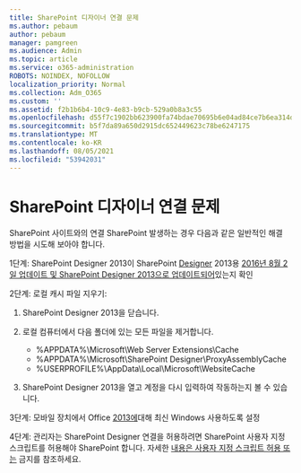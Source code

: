 ```yaml
---
title: SharePoint 디자이너 연결 문제
ms.author: pebaum
author: pebaum
manager: pamgreen
ms.audience: Admin
ms.topic: article
ms.service: o365-administration
ROBOTS: NOINDEX, NOFOLLOW
localization_priority: Normal
ms.collection: Adm_O365
ms.custom: ''
ms.assetid: f2b1b6b4-10c9-4e83-b9cb-529a0b8a3c55
ms.openlocfilehash: d55f7c1902bb623900fa74bdae70695b6e04ad84ce7b6ea314db614283ec436d
ms.sourcegitcommit: b5f7da89a650d2915dc652449623c78be6247175
ms.translationtype: MT
ms.contentlocale: ko-KR
ms.lasthandoff: 08/05/2021
ms.locfileid: "53942031"
---
```

# <a name="sharepoint-designer-connection-issues"></a>SharePoint 디자이너 연결 문제 

SharePoint 사이트와의 연결 SharePoint 발생하는 경우 다음과 같은 일반적인 해결 방법을 시도해 보아야 합니다.

1단계: SharePoint Designer 2013이 SharePoint [Designer](https://support.microsoft.com/help/2817441/description-of-microsoft-sharepoint-designer-2013-service-pack-1-sp1) 2013용 [2016년 8월 2일 업데이트 및 SharePoint Designer 2013으로 업데이트되어](https://support.microsoft.com/help/3114721/august-2-2016-update-for-sharepoint-designer-2013-kb3114721)있는지 확인



2단계: 로컬 캐시 파일 지우기:

1. SharePoint Designer 2013을 닫습니다.

2. 로컬 컴퓨터에서 다음 폴더에 있는 모든 파일을 제거합니다.

    - %APPDATA%\Microsoft\Web Server Extensions\Cache
    - %APPDATA%\Microsoft\SharePoint Designer\ProxyAssemblyCache
    - %USERPROFILE%\AppData\Local\Microsoft\WebsiteCache

3. SharePoint Designer 2013을 열고 계정을 다시 입력하여 작동하는지 볼 수 있습니다.

3단계: 모바일 장치에서 Office [2013에](https://docs.microsoft.com/microsoft-365/admin/security-and-compliance/enable-modern-authentication)대해 최신 Windows 사용하도록 설정

4단계: 관리자는 SharePoint  Designer 연결을 허용하려면 SharePoint 사용자 지정 스크립트를 허용해야 SharePoint 합니다. 자세한 [내용은 사용자 지정 스크립트 허용 또는](https://docs.microsoft.com/sharepoint/allow-or-prevent-custom-script) 금지를 참조하세요.


